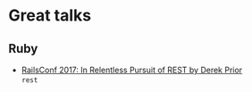 # Great talks

## Ruby
- [RailsConf 2017: In Relentless Pursuit of REST by Derek Prior](https://www.youtube.com/watch?v=HctYHe-YjnE)  
  `rest`
